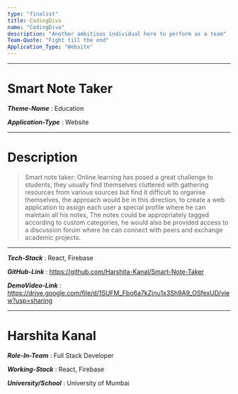 ```yaml
---
type: "finalist"                   
title: CodingDiva
name: "CodingDiva"
description: "Another ambitious individual here to perform as a team"
Team-Quote: "Fight till the end"
Application_Type: "Website"
---
```

---

# Smart Note Taker

_**Theme-Name**_ : Education

_**Application-Type**_ :  Website 

---

# Description

>  Smart note taker: Online learning has posed a great challenge to students, they usually find themselves cluttered with gathering resources from various sources but find it difficult to organise themselves, the approach would be in this direction, to create a web application to assign each user a special profile where he can maintain all his notes, The notes could be appropriately tagged according to custom categories, he would also be provided access to a discussion forum where he can connect with peers and exchange academic projects.


---

_**Tech-Stack**_  :   React, Firebase

_**GitHub-Link**_ :   https://github.com/Harshita-Kanal/Smart-Note-Taker

_**DemoVideo-Link**_ :   https://drive.google.com/file/d/1SUFM_Fbo6a7kZjnu1x3Sh9A9_OSfexUD/view?usp=sharing


---


# Harshita Kanal

_**Role-In-Team**_  : Full Stack Developer

_**Working-Stack**_ : React, Firebase

_**University/School**_ : University of Mumbai